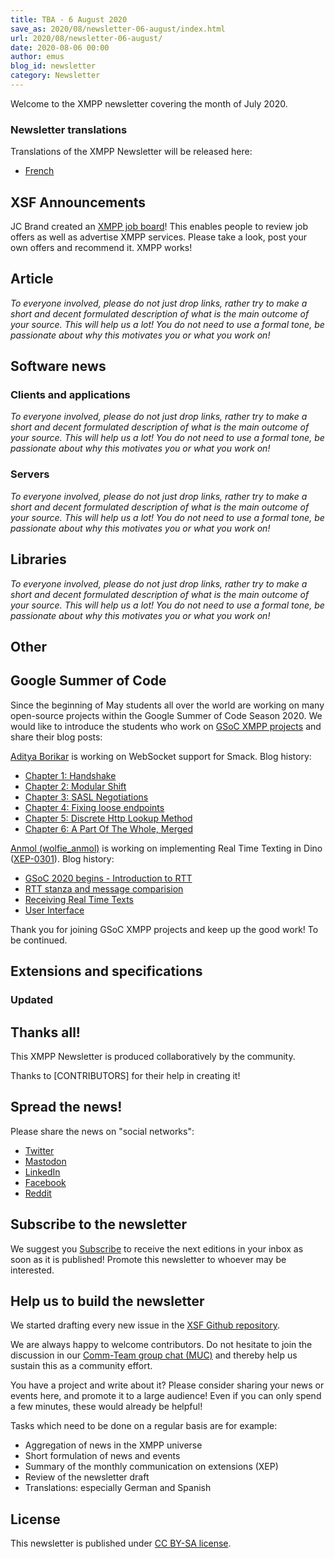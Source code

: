 ```yaml
---
title: TBA - 6 August 2020
save_as: 2020/08/newsletter-06-august/index.html
url: 2020/08/newsletter-06-august/
date: 2020-08-06 00:00
author: emus
blog_id: newsletter
category: Newsletter
---
```


Welcome to the XMPP newsletter covering the month of July 2020.

### Newsletter translations

Translations of the XMPP Newsletter will be released here:

- [French](https://linuxfr.org/tags/xmpp/public)


## XSF Announcements

JC Brand created an [XMPP job board](https://xmpp.work/)! This enables people to review job offers as 
well as advertise XMPP services. Please take a look, post your own offers and recommend it. XMPP works!


## Article

_To everyone involved, please do not just drop links, rather try to make a short and decent 
formulated description of what is the main outcome of your source. This will help us a lot! 
You do not need to use a formal tone, be passionate about why this motivates you or what you work on!_

## Software news


### Clients and applications

_To everyone involved, please do not just drop links, rather try to make a short and decent 
formulated description of what is the main outcome of your source. This will help us a lot! 
You do not need to use a formal tone, be passionate about why this motivates you or what you work on!_

### Servers


_To everyone involved, please do not just drop links, rather try to make a short and decent 
formulated description of what is the main outcome of your source. This will help us a lot! 
You do not need to use a formal tone, be passionate about why this motivates you or what you work on!_

## Libraries

_To everyone involved, please do not just drop links, rather try to make a short and decent 
formulated description of what is the main outcome of your source. This will help us a lot! 
You do not need to use a formal tone, be passionate about why this motivates you or what you work on!_

## Other


## Google Summer of Code


Since the beginning of May students all over the world are working on many open-source projects within the Google Summer of Code Season 2020. We would like to introduce the students who work on [GSoC XMPP projects](https://summerofcode.withgoogle.com/organizations/5474262808264704/#6018598289539072) and share their blog posts:

[Aditya Borikar](https://adiaholic.github.io/gsoc2020/2020/05/16/Chapter-0-Introduction.html) is working on WebSocket support for Smack. Blog history: 
- [Chapter 1: Handshake](https://adiaholic.github.io/gsoc2020/2020/05/24/Chapter-1-Handshake.html)
- [Chapter 2: Modular Shift](https://adiaholic.github.io/gsoc2020/2020/05/31/Chapter-2-Modular-Shift.html)
- [Chapter 3: SASL Negotiations](https://adiaholic.github.io/gsoc2020/2020/06/07/Chapter-3-sasl-negotiations.html)
- [Chapter 4: Fixing loose endpoints](https://adiaholic.github.io/gsoc2020/2020/06/14/Chapter-4-fix-loose-endpoints.html)
- [Chapter 5: Discrete Http Lookup Method](https://adiaholic.github.io/gsoc2020/2020/06/21/Chapter-5-Discrete-Http-Lookup-Method.html)
- [Chapter 6: A Part Of The Whole, Merged](https://adiaholic.github.io/gsoc2020/2020/06/28/Chapter-6-Part-Of-The-Whole.html)

[Anmol (wolfie_anmol)](https://wolfieanmol.github.io/gsoc-blog/) is working on implementing Real Time Texting in Dino ([XEP-0301](https://xmpp.org/extensions/xep-0301.html)). Blog history:
- [GSoC 2020 begins - Introduction to RTT](https://wolfieanmol.github.io/gsoc-blog/introduction/)
- [RTT stanza and message comparision](https://wolfieanmol.github.io/gsoc-blog/rtt-stanza-and-message-comparision/)
- [Receiving Real Time Texts](https://wolfieanmol.github.io/gsoc-blog/receiving-rtt/)
- [User Interface](https://wolfieanmol.github.io/gsoc-blog/ui/)

Thank you for joining GSoC XMPP projects and keep up the good work! To be continued.


## Extensions and specifications

### Updated


## Thanks all!

This XMPP Newsletter is produced collaboratively by the community.

Thanks to [CONTRIBUTORS] for their help in creating it!

## Spread the news!

Please share the news on "social networks":
* [Twitter](https://twitter.com/xmpp)
* [Mastodon](https://fosstodon.org/@xmpp/)
* [LinkedIn](https://www.linkedin.com/company/xmpp-standards-foundation/)
* [Facebook](https://www.facebook.com/jabber/)
* [Reddit](https://www.reddit.com/r/xmpp/)

## Subscribe to the newsletter

We suggest you [Subscribe](https://tinyletter.com/xmpp) to receive the next editions in your inbox as soon as it is published! 
Promote this newsletter to whoever may be interested.

## Help us to build the newsletter

We started drafting every new issue in the [XSF Github repository](https://github.com/xsf/xmpp.org/pulls). 

We are always happy to welcome contributors. Do not hesitate to join the discussion in our [Comm-Team group chat (MUC)](xmpp:commteam@muc.xmpp.org?join) and thereby help us sustain this as a community effort. 

You have a project and write about it? Please consider sharing your news or events here, and promote it to a large audience! 
Even if you can only spend a few minutes, these would already be helpful!

Tasks which need to be done on a regular basis are for example:
- Aggregation of news in the XMPP universe
- Short formulation of news and events
- Summary of the monthly communication on extensions (XEP)
- Review of the newsletter draft
- Translations: especially German and Spanish

## License

This newsletter is published under [CC BY-SA license](https://creativecommons.org/licenses/by-sa/4.0/).
